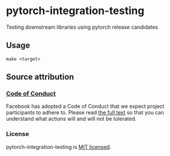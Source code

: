 # pytorch-integration-testing

Testing downstream libraries using pytorch release candidates

## Usage

```
make <target>
```

## Source attribution

### [Code of Conduct](https://code.fb.com/codeofconduct)

Facebook has adopted a Code of Conduct that we expect project participants to adhere to. Please read [the full text](https://code.fb.com/codeofconduct) so that you can understand what actions will and will not be tolerated.


### License

pytorch-integration-testing is [MIT licensed](./LICENSE).
